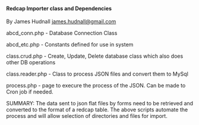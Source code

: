 ####  Redcap Importer class and Dependencies 
 By James Hudnall  james.hudnall@gmail.com

 <p>abcd_conn.php - Database Connection Class</p>
 <p>abcd_etc.php - Constants defined for use in system</p>
 <p>class.crud.php - Create, Update, Delete database class which also does other DB operations</p>
 <p>class.reader.php - Class to process JSON files and convert them to MySql</p>
 <p>process.php - page to execure the process of the JSON. Can be made to Cron job if needed.</p> 

SUMMARY: The data sent to json flat files by forms need to be retrieved and converted to the format of a redcap table. 
The above scripts automate the process and will allow selection of directories and files for import. 
